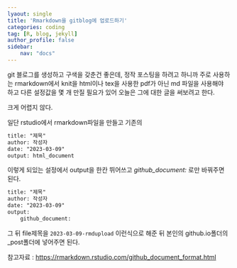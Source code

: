 ```yaml
---
lyaout: single
title: 'Rmarkdown을 gitblog에 업로드하기'
categories: coding
tag: [R, blog, jekyll]
author_profile: false
sidebar:
    nav: "docs"
---
```



git 블로그를 생성하고 구색을 갖춘건 좋은데, 정작 포스팅을 하려고 하니까
주로 사용하는 rmarkdown에서 knit을 html이나 tex을 사용한 pdf가 아닌 md
파일을 사용해야 하고 다른 설정값을 몇 개 만질 필요가 있어 오늘은 그에
대한 글을 써보려고 한다.

크게 어렵지 않다.

일단 rstudio에서 rmarkdown파일을 만들고 기존의

``` tex
title: "제목"
author: 작성자
date: "2023-03-09"
output: html_document
```

이렇게 되있는 설정에서 output을 한칸 뛰어쓰고 *github_document:* 로만
바꿔주면 된다.

``` tex
title: "제목"
author: 작성자
date: "2023-03-09"
output: 
    github_document:
```

그 뒤 file제목을 `2023-03-09-rmdupload` 이런식으로 해준 뒤 본인의
github.io폴더의 \_post폴더에 넣어주면 된다.

참고자료 : <https://rmarkdown.rstudio.com/github_document_format.html>
